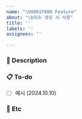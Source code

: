 ```yaml
---
name: "\U0001F680 Feature"
about: "\b이슈 생성 시 사용"
title: ''
labels: ''
assignees: ''

---
```


### 👀 Description
<!-- 작업 설명 -->

### 📋 To-do
<!-- 하위 태스크 작성 -->
<!-- 완료 기간 작성 -->
- [ ] 예시 (2024.10.10)

### 💬 Etc
<!-- 참고 문서, 논의 사항 등 -->
